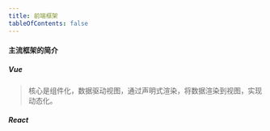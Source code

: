 ```yaml
---
title: 前端框架
tableOfContents: false
---
```


#### 主流框架的简介

##### Vue

> 核心是组件化，数据驱动视图，通过声明式渲染，将数据渲染到视图，实现动态化。

##### React

>

